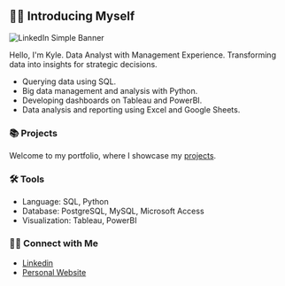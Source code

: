 ## 🙋‍♂️ Introducing Myself 

![LinkedIn Simple Banner](https://github.com/kpperez/kpperez/assets/123265217/2c1c25e9-702f-4520-9b94-d481b433f6c2)

Hello, I'm Kyle. Data Analyst with Management Experience. Transforming data into insights for strategic decisions. 

- Querying data using SQL.
- Big data management and analysis with Python. 
- Developing dashboards on Tableau and PowerBI.
- Data analysis and reporting using Excel and Google Sheets.

### 📚 Projects

Welcome to my portfolio, where I showcase my [projects](https://github.com/kpperez/Portfolio-Guide).

### 🛠️ Tools

- Language: SQL, Python
- Database: PostgreSQL, MySQL, Microsoft Access
- Visualization: Tableau, PowerBI

### 👋🏻 Connect with Me

- [Linkedin](https://www.linkedin.com/in/kyle-p-perez/)
- [Personal Website](https://www.kyle-perez.com/)

